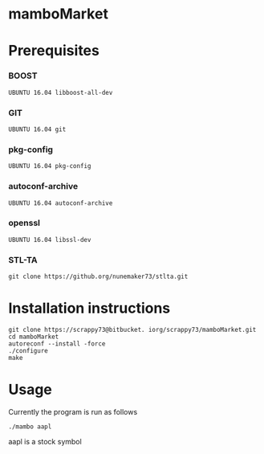 mamboMarket
===========


Prerequisites
=============

### BOOST
	UBUNTU 16.04 libboost-all-dev

### GIT
	UBUNTU 16.04 git

### pkg-config
	UBUNTU 16.04 pkg-config

### autoconf-archive
	UBUNTU 16.04 autoconf-archive

### openssl
	UBUNTU 16.04 libssl-dev

### STL-TA
	git clone https://github.org/nunemaker73/stlta.git

Installation instructions
========================

	git clone https://scrappy73@bitbucket. iorg/scrappy73/mamboMarket.git
	cd mamboMarket
	autoreconf --install -force 
	./configure
	make
	

Usage
=====
Currently the program is run as follows
	
	./mambo aapl

aapl is a stock symbol